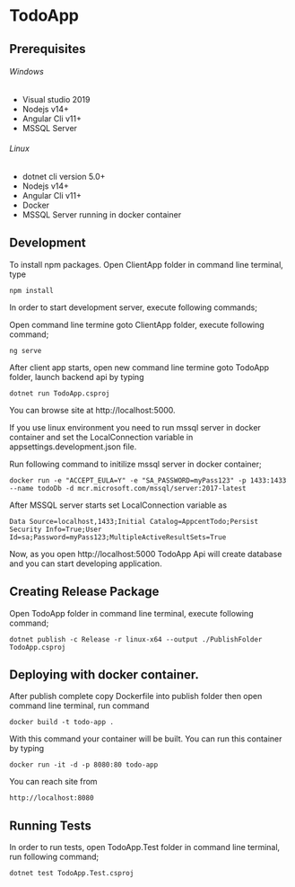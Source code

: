 # TodoApp
## Prerequisites

###### Windows
- Visual studio 2019
- Nodejs v14+
- Angular Cli v11+
- MSSQL Server

###### Linux
- dotnet cli version 5.0+
- Nodejs v14+
- Angular Cli v11+
- Docker
- MSSQL Server running in docker container

## Development

To install npm packages. Open ClientApp folder in command line terminal, type
```
npm install
```
In order to start development server, execute following commands;

Open command line termine goto ClientApp folder, execute following command;
```
ng serve
```
After client app starts, open new command line termine goto TodoApp folder, launch backend api by typing
```
dotnet run TodoApp.csproj
```
You can browse site at http://localhost:5000.

If you use linux environment you need to run mssql server in docker container and set the LocalConnection variable in appsettings.development.json file.

Run following command to initilize mssql server in docker container;

```
docker run -e "ACCEPT_EULA=Y" -e "SA_PASSWORD=myPass123" -p 1433:1433 --name todoDb -d mcr.microsoft.com/mssql/server:2017-latest
```

After MSSQL server starts set LocalConnection variable as

```
Data Source=localhost,1433;Initial Catalog=AppcentTodo;Persist Security Info=True;User Id=sa;Password=myPass123;MultipleActiveResultSets=True
```

Now, as you open http://localhost:5000 TodoApp Api will create database and you can start developing application.

## Creating Release Package

Open TodoApp folder in command line terminal, execute following command;
```
dotnet publish -c Release -r linux-x64 --output ./PublishFolder TodoApp.csproj 
```

## Deploying with docker container.

After publish complete copy Dockerfile into publish folder then open command line terminal, run command
```
docker build -t todo-app .
```
With this command your container will be built. You can run this container by typing 
```
docker run -it -d -p 8080:80 todo-app
```
You can reach site from
```
http://localhost:8080
```

## Running Tests

In order to run tests, open TodoApp.Test folder in command line terminal, run following command;
```
dotnet test TodoApp.Test.csproj
```



